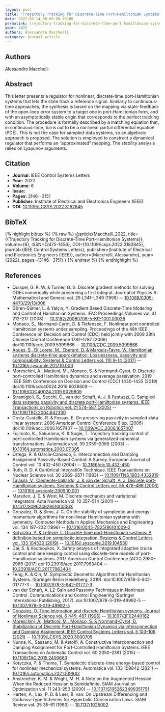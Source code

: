 ```yaml
---
layout: post
title: "Trajectory Tracking for Discrete-Time Port-Hamiltonian Systems"
date: 2022-06-14 00:00:00 +0100
permalink: trajectory-tracking-for-discrete-time-port-hamiltonian-systems
year: 2022
authors: Alessandro Macchelli
category: journal-article
---
```

 
## Authors
[Alessandro Macchelli](authors/alessandro-macchelli)
 
## Abstract
This letter presents a regulator for nonlinear, discrete-time port-Hamiltonian systems that lets the state track a reference signal. Similarly to continuous-time approaches, the synthesis is based on the mapping via state-feedback of the open-loop error system to a target one in port-Hamiltonian form, and with an asymptotically stable origin that corresponds to the perfect tracking condition. The procedure is formally described by a matching equation that, in continuous-time, turns out to be a nonlinear partial differential equation (PDE). This is not the case for sampled-data systems, so an algebraic approach is proposed. The solution is employed to construct a dynamical regulator that performs an “approximated” mapping. The stability analysis relies on Lyapunov arguments.
 
## Citation
- **Journal:** IEEE Control Systems Letters
- **Year:** 2022
- **Volume:** 6
- **Issue:** 
- **Pages:** 3146--3151
- **Publisher:** Institute of Electrical and Electronics Engineers (IEEE)
- **DOI:** [10.1109/LCSYS.2022.3182845](https://doi.org/10.1109/LCSYS.2022.3182845)
 
## BibTeX
{% highlight bibtex %}
{% raw %}
@article{Macchelli_2022,
  title={{Trajectory Tracking for Discrete-Time Port-Hamiltonian Systems}},
  volume={6},
  ISSN={2475-1456},
  DOI={10.1109/lcsys.2022.3182845},
  journal={IEEE Control Systems Letters},
  publisher={Institute of Electrical and Electronics Engineers (IEEE)},
  author={Macchelli, Alessandro},
  year={2022},
  pages={3146--3151}
}
{% endraw %}
{% endhighlight %}
 
## References
- Quispel, G. R. W. & Turner, G. S. Discrete gradient methods for solving ODEs numerically while preserving a first integral. Journal of Physics A: Mathematical and General vol. 29 L341–L349 (1996) -- [10.1088/0305-4470/29/13/006](https://doi.org/10.1088/0305-4470/29/13/006)
- Gören-Sümer, L. & Yalçιn, Y. Gradient Based Discrete-Time Modeling and Control of Hamiltonian Systems. IFAC Proceedings Volumes vol. 41 212–217 (2008) -- [10.3182/20080706-5-KR-1001.00036](https://doi.org/10.3182/20080706-5-KR-1001.00036)
- Monaco, S., Normand-Cyrot, D. & Tiefensee, F. Nonlinear port controlled Hamiltonian systems under sampling. Proceedings of the 48h IEEE Conference on Decision and Control (CDC) held jointly with 2009 28th Chinese Control Conference 1782–1787 (2009) doi:10.1109/cdc.2009.5399866 -- [10.1109/CDC.2009.5399866](https://doi.org/10.1109/CDC.2009.5399866)
- [Aoues, S., Di Loreto, M., Eberard, D. & Marquis-Favre, W. Hamiltonian systems discrete-time approximation: Losslessness, passivity and composability. Systems &amp; Control Letters vol. 110 9–14 (2017)](hamiltonian-systems-discrete-time-approximation-losslessness-passivity-and-composability) -- [10.1016/j.sysconle.2017.10.003](https://doi.org/10.1016/j.sysconle.2017.10.003)
- Moreschini, A., Mattioni, M., Monaco, S. & Normand-Cyrot, D. Discrete port-controlled Hamiltonian dynamics and average passivation. 2019 IEEE 58th Conference on Decision and Control (CDC) 1430–1435 (2019) doi:10.1109/cdc40024.2019.9029809 -- [10.1109/CDC40024.2019.9029809](https://doi.org/10.1109/CDC40024.2019.9029809)
- [Stramigioli, S., Secchi, C., van der Schaft, A. J. & Fantuzzi, C. Sampled data systems passivity and discrete port-Hamiltonian systems. IEEE Transactions on Robotics vol. 21 574–587 (2005)](sampled-data-systems-passivity-and-discrete-port-hamiltonian-systems) -- [10.1109/TRO.2004.842330](https://doi.org/10.1109/TRO.2004.842330)
- Costa-Castello, R. & Fossas, E. On preserving passivity in sampled-data linear systems. 2006 American Control Conference 6 pp. (2006) doi:10.1109/acc.2006.1657407 -- [10.1109/ACC.2006.1657407](https://doi.org/10.1109/ACC.2006.1657407)
- Fujimoto, K., Sakurama, K. & Sugie, T. Trajectory tracking control of port-controlled Hamiltonian systems via generalized canonical transformations. Automatica vol. 39 2059–2069 (2003) -- [10.1016/j.automatica.2003.07.005](https://doi.org/10.1016/j.automatica.2003.07.005)
- Ortega, R. & García-Canseco, E. Interconnection and Damping Assignment Passivity-Based Control: A Survey. European Journal of Control vol. 10 432–450 (2004) -- [10.3166/ejc.10.432-450](https://doi.org/10.3166/ejc.10.432-450)
- Ruth, R. D. A Can0nical Integrati0n Technique. IEEE Transactions on Nuclear Science vol. 30 2669–2671 (1983) -- [10.1109/TNS.1983.4332919](https://doi.org/10.1109/TNS.1983.4332919)
- [Talasila, V., Clemente-Gallardo, J. & van der Schaft, A. J. Discrete port-Hamiltonian systems. Systems &amp; Control Letters vol. 55 478–486 (2006)](discrete-port-hamiltonian-systems) -- [10.1016/j.sysconle.2005.10.001](https://doi.org/10.1016/j.sysconle.2005.10.001)
- Marsden, J. E. & West, M. Discrete mechanics and variational integrators. Acta Numerica vol. 10 357–514 (2001) -- [10.1017/S096249290100006X](https://doi.org/10.1017/S096249290100006X)
- Gonzalez, O. & Simo, J. C. On the stability of symplectic and energy-momentum algorithms for non-linear Hamiltonian systems with symmetry. Computer Methods in Applied Mechanics and Engineering vol. 134 197–222 (1996) -- [10.1016/0045-7825(96)01009-2](https://doi.org/10.1016/0045-7825(96)01009-2)
- [Kotyczka, P. & Lefèvre, L. Discrete-time port-Hamiltonian systems: A definition based on symplectic integration. Systems &amp; Control Letters vol. 133 104530 (2019)](discrete-time-port-hamiltonian-systems-a-definition-based-on-symplectic-integration) -- [10.1016/j.sysconle.2019.104530](https://doi.org/10.1016/j.sysconle.2019.104530)
- Dai, S. & Koutsoukos, X. Safety analysis of integrated adaptive cruise control and lane keeping control using discrete-time models of port-Hamiltonian systems. 2017 American Control Conference (ACC) 2980–2985 (2017) doi:10.23919/acc.2017.7963404 -- [10.23919/ACC.2017.7963404](https://doi.org/10.23919/ACC.2017.7963404)
- Feng, K. & Qin, M. Symplectic Geometric Algorithms for Hamiltonian Systems. (Springer Berlin Heidelberg, 2010). doi:10.1007/978-3-642-01777-3 -- [10.1007/978-3-642-01777-3](https://doi.org/10.1007/978-3-642-01777-3)
- van der Schaft, A. L2-Gain and Passivity Techniques in Nonlinear Control. Communications and Control Engineering (Springer International Publishing, 2017). doi:10.1007/978-3-319-49992-5 -- [10.1007/978-3-319-49992-5](https://doi.org/10.1007/978-3-319-49992-5)
- [Gonzalez, O. Time integration and discrete Hamiltonian systems. Journal of Nonlinear Science vol. 6 449–467 (1996)](time-integration-and-discrete-hamiltonian-systems) -- [10.1007/BF02440162](https://doi.org/10.1007/BF02440162)
- [Moreschini, A., Mattioni, M., Monaco, S. & Normand-Cyrot, D. Stabilization of Discrete Port-Hamiltonian Dynamics via Interconnection and Damping Assignment. IEEE Control Systems Letters vol. 5 103–108 (2021)](stabilization-of-discrete-port-hamiltonian-dynamics-via-interconnection-and-damping-assignment) -- [10.1109/LCSYS.2020.3000705](https://doi.org/10.1109/LCSYS.2020.3000705)
- Nunna, K., Sassano, M. & Astolfi, A. Constructive Interconnection and Damping Assignment for Port-Controlled Hamiltonian Systems. IEEE Transactions on Automatic Control vol. 60 2350–2361 (2015) -- [10.1109/TAC.2015.2400663](https://doi.org/10.1109/TAC.2015.2400663)
- Kotyczka, P. & Thoma, T. Symplectic discrete-time energy-based control for nonlinear mechanical systems. Automatica vol. 133 109842 (2021) -- [10.1016/j.automatica.2021.109842](https://doi.org/10.1016/j.automatica.2021.109842)
- Anstreicher, K. M. & Wright, M. H. A Note on the Augmented Hessian When the Reduced Hessian is Semidefinite. SIAM Journal on Optimization vol. 11 243–253 (2000) -- [10.1137/S1052623499351791](https://doi.org/10.1137/S1052623499351791)
- Harten, A., Lax, P. D. & Leer, B. van. On Upstream Differencing and Godunov-Type Schemes for Hyperbolic Conservation Laws. SIAM Review vol. 25 35–61 (1983) -- [10.1137/1025002](https://doi.org/10.1137/1025002)

